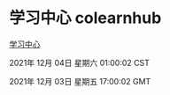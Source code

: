 # 学习中心 colearnhub
[学习中心](http://59.174.25.102:56308/colearnhub/)

2021年 12月 04日 星期六 01:00:02 CST

2021年 12月 03日 星期五 17:00:02 GMT
